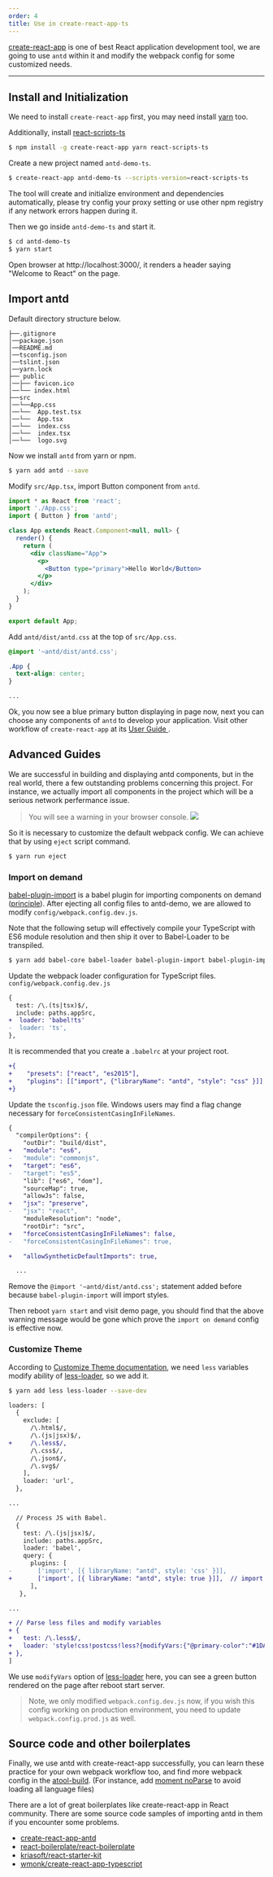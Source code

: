 ```yaml
---
order: 4
title: Use in create-react-app-ts
---
```


[create-react-app](https://github.com/facebookincubator/create-react-app) is one of best React application development tool, we are going to use `antd` within it and modify the webpack config for some customized needs.

---

## Install and Initialization

We need to install `create-react-app` first, you may need install [yarn](https://github.com/yarnpkg/yarn/) too.

Additionally, install [react-scripts-ts](https://github.com/wmonk/create-react-app-typescript)

```bash
$ npm install -g create-react-app yarn react-scripts-ts
```

Create a new project named `antd-demo-ts`.

```bash
$ create-react-app antd-demo-ts --scripts-version=react-scripts-ts
```

The tool will create and initialize environment and dependencies automatically,
please try config your proxy setting or use other npm registry if any network errors happen during it.

Then we go inside `antd-demo-ts` and start it.

```bash
$ cd antd-demo-ts
$ yarn start
```

Open browser at http://localhost:3000/, it renders a header saying "Welcome to React" on the page.

## Import antd

Default directory structure below. 

```
├──.gitignore
│──package.json
│──README.md
│──tsconfig.json
│──tslint.json
│──yarn.lock
├── public
│──├── favicon.ico
│──└── index.html
├──src
│──└──App.css
│──└──  App.test.tsx
│──└──  App.tsx
│──└──  index.css
│──└──  index.tsx
│──└──  logo.svg
```

Now we install `antd` from yarn or npm.

```bash
$ yarn add antd --save
```

Modify `src/App.tsx`, import Button component from `antd`.

```jsx
import * as React from 'react';
import './App.css';
import { Button } from 'antd';

class App extends React.Component<null, null> {
  render() {
    return (
      <div className="App">
        <p>
          <Button type="primary">Hello World</Button>
        </p>
      </div>
    );
  }
}

export default App;
```

Add `antd/dist/antd.css` at the top of `src/App.css`.

```css
@import '~antd/dist/antd.css';

.App {
  text-align: center;
}

...
```

Ok, you now see a blue primary button displaying in page now, next you can choose any components of `antd` to develop your application. Visit other workflow of `create-react-app` at its [User Guide ](https://github.com/facebookincubator/create-react-app/blob/master/packages/react-scripts/template/README.md).


## Advanced Guides

We are successful in building and displaying antd components, but in the real world, there a few outstanding problems concerning this project.
For instance, we actually import all components in the project which will be a serious network perfermance issue.

> You will see a warning in your browser console.
> ![](https://zos.alipayobjects.com/rmsportal/vgcHJRVZFmPjAawwVoXK.png)

So it is necessary to customize the default webpack config. We can achieve that by using `eject` script command.

```bash
$ yarn run eject
```

### Import on demand

[babel-plugin-import](https://github.com/ant-design/babel-plugin-import) is a babel plugin for importing components on demand ([principle](/docs/react/getting-started#Import-on-Demand)). After ejecting all config files to antd-demo, we are allowed to modify `config/webpack.config.dev.js`.

Note that the following setup will effectively compile your TypeScript with ES6 module resolution and then ship it over to Babel-Loader to be transpiled.

```bash
$ yarn add babel-core babel-loader babel-plugin-import babel-plugin-import babel-preset-react babel-preset-es2015 --save-dev
```

Update the webpack loader configuration for TypeScript files.  `config/webpack.config.dev.js`

```diff
{
  test: /\.(ts|tsx)$/,
  include: paths.appSrc,
+  loader: 'babel!ts'
-  loader: 'ts',
},
```

It is recommended that you create a `.babelrc` at your project root.

```diff
+{
+    "presets": ["react", "es2015"],
+    "plugins": [["import", {"libraryName": "antd", "style": "css" }]]
+}
```

Update the `tsconfig.json` file.  Windows users may find a flag change necessary for `forceConsistentCasingInFileNames`.
```diff
{
  "compilerOptions": {
    "outDir": "build/dist",
+   "module": "es6",
-   "module": "commonjs",    
+   "target": "es6",
-   "target": "es5",
    "lib": ["es6", "dom"],
    "sourceMap": true,
    "allowJs": false,
+   "jsx": "preserve",
-   "jsx": "react",    
    "moduleResolution": "node",
    "rootDir": "src",
+   "forceConsistentCasingInFileNames": false,
-   "forceConsistentCasingInFileNames": true,

+   "allowSyntheticDefaultImports": true,

  ...

```

Remove the `@import '~antd/dist/antd.css';` statement added before because `babel-plugin-import` will import styles.

Then reboot `yarn start` and visit demo page, you should find that the above warning message would be gone which prove the `import on demand` config is effective now.

### Customize Theme

According to [Customize Theme documentation](/docs/react/customize-theme), we need `less` variables modify ability of [less-loader](https://github.com/webpack/less-loader), so we add it.

```bash
$ yarn add less less-loader --save-dev
```

```diff
loaders: [
  {
    exclude: [
      /\.html$/,
      /\.(js|jsx)$/,
+     /\.less$/,
      /\.css$/,
      /\.json$/,
      /\.svg$/
    ],
    loader: 'url',
  },

...

  // Process JS with Babel.
  {
    test: /\.(js|jsx)$/,
    include: paths.appSrc,
    loader: 'babel',
    query: {
      plugins: [
-       ['import', [{ libraryName: "antd", style: 'css' }]],
+       ['import', [{ libraryName: "antd", style: true }]],  // import less
      ],
   },

...

+ // Parse less files and modify variables
+ {
+   test: /\.less$/,
+   loader: 'style!css!postcss!less?{modifyVars:{"@primary-color":"#1DA57A"}}'
+ },
]
```

We use `modifyVars` option of [less-loader](https://github.com/webpack/less-loader#less-options) here, you can see a green button rendered on the page after reboot start server.

> Note, we only modified `webpack.config.dev.js` now, if you wish this config working on production environment, you need to update `webpack.config.prod.js` as well.

## Source code and other boilerplates

Finally, we use antd with create-react-app successfully, you can learn these practice for your own webpack workflow too, and find more webpack config in the [atool-build](https://github.com/ant-tool/atool-build/blob/master/src/getWebpackCommonConfig.js). (For instance, add [moment noParse](https://github.com/ant-tool/atool-build/blob/e4bd2959689b6a95cb5c1c854a5db8c98676bdb3/src/getWebpackCommonConfig.js#L90) to avoid loading all language files)

There are a lot of great boilerplates like create-react-app in React community. There are some source code samples of importing antd in them if you encounter some problems.

- [create-react-app-antd](https://github.com/ant-design/create-react-app-antd)
- [react-boilerplate/react-boilerplate](https://github.com/ant-design/react-boilerplate)
- [kriasoft/react-starter-kit](https://github.com/ant-design/react-starter-kit)
- [wmonk/create-react-app-typescript](https://github.com/wmonk/create-react-app-typescript)